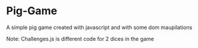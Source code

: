 # Pig-Game
A simple pig game created with javascript and with some dom maupilations

Note: Challenges.js is different code for 2 dices in the game
